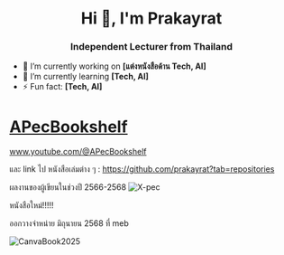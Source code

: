 <h1 align="center">Hi 👋, I'm Prakayrat</h1>
<h3 align="center"> Independent Lecturer from Thailand</h3>

- 🔭 I’m currently working on **[แต่งหนังสือด้าน Tech, AI]**
- 🌱 I’m currently learning **[Tech, AI]**
- ⚡ Fun fact: **[Tech, AI]**

# [APecBookshelf](https://www.youtube.com/@APecBookshelf)
www.youtube.com/@APecBookshelf    

และ link ไป หนังสือเล่มต่าง ๆ : https://github.com/prakayrat?tab=repositories

ผลงานของผู้เขียนในช่วงปี 2566-2568
![X-pec](https://github.com/user-attachments/assets/2c0b87e8-162b-4bf9-a042-bcdbaa57b251)


หนังสือใหม่!!!!!     

ออกวางจำหน่าย มิถุนายน 2568 ที่ meb

![CanvaBook2025](https://github.com/user-attachments/assets/5cd8ead0-5e32-4804-a403-b24f905c2b07)





